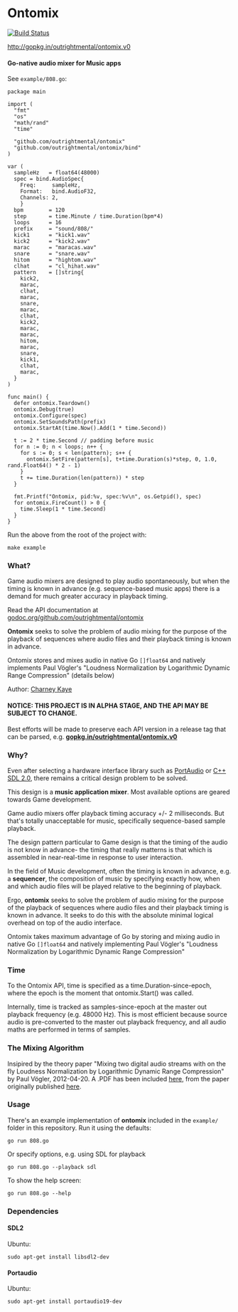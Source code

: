 # Ontomix 

[![Build Status](https://travis-ci.org/outrightmental/ontomix.svg?branch=master)](https://travis-ci.org/outrightmental/ontomix)

http://gopkg.in/outrightmental/ontomix.v0

#### Go-native audio mixer for Music apps

See `example/808.go`:

    package main
    
    import (
      "fmt"
      "os"
      "math/rand"
      "time"
      
      "github.com/outrightmental/ontomix"
      "github.com/outrightmental/ontomix/bind"
    )
    
    var (
      sampleHz   = float64(48000)
      spec = bind.AudioSpec{
        Freq:     sampleHz,
        Format:   bind.AudioF32,
        Channels: 2,
        }
      bpm        = 120
      step       = time.Minute / time.Duration(bpm*4)
      loops      = 16
      prefix     = "sound/808/"
      kick1      = "kick1.wav"
      kick2      = "kick2.wav"
      marac      = "maracas.wav"
      snare      = "snare.wav"
      hitom      = "hightom.wav"
      clhat      = "cl_hihat.wav"
      pattern    = []string{
        kick2,
        marac,
        clhat,
        marac,
        snare,
        marac,
        clhat,
        kick2,
        marac,
        marac,
        hitom,
        marac,
        snare,
        kick1,
        clhat,
        marac,
      }
    )
    
    func main() {
      defer ontomix.Teardown()    
      ontomix.Debug(true)
      ontomix.Configure(spec)
      ontomix.SetSoundsPath(prefix)
      ontomix.StartAt(time.Now().Add(1 * time.Second))
    
      t := 2 * time.Second // padding before music
      for n := 0; n < loops; n++ {
        for s := 0; s < len(pattern); s++ {
          ontomix.SetFire(pattern[s], t+time.Duration(s)*step, 0, 1.0, rand.Float64() * 2 - 1)
        }
        t += time.Duration(len(pattern)) * step
      }
    
      fmt.Printf("Ontomix, pid:%v, spec:%v\n", os.Getpid(), spec)
      for ontomix.FireCount() > 0 {
        time.Sleep(1 * time.Second)
      }
    }

Run the above from the root of the project with:

    make example

### What?

Game audio mixers are designed to play audio spontaneously, but when the timing is known in advance (e.g. sequence-based music apps) there is a demand for much greater accuracy in playback timing.

Read the API documentation at [godoc.org/github.com/outrightmental/ontomix](https://godoc.org/github.com/outrightmental/ontomix)

**Ontomix** seeks to solve the problem of audio mixing for the purpose of the playback of sequences where audio files and their playback timing is known in advance.
 
Ontomix stores and mixes audio in native Go `[]float64` and natively implements Paul Vögler's "Loudness Normalization by Logarithmic Dynamic Range Compression" (details below)

Author: [Charney Kaye](http://w.charney.io)

#### NOTICE: THIS PROJECT IS IN ALPHA STAGE, AND THE API MAY BE SUBJECT TO CHANGE.

Best efforts will be made to preserve each API version in a release tag that can be parsed, e.g. **[gopkg.in/outrightmental/ontomix.v0](http://gopkg.in/outrightmental/ontomix.v0)** 

### Why?

Even after selecting a hardware interface library such as [PortAudio](http://www.portaudio.com/) or [C++ SDL 2.0](https://www.libsdl.org/), there remains a critical design problem to be solved.

This design is a **music application mixer**. Most available options are geared towards Game development.

Game audio mixers offer playback timing accuracy +/- 2 milliseconds. But that's totally unacceptable for music, specifically sequence-based sample playback.

The design pattern particular to Game design is that the timing of the audio is not know in advance- the timing that really matterns is that which is assembled in near-real-time in response to user interaction.

In the field of Music development, often the timing is known in advance, e.g. a **sequencer**, the composition of music by specifying exactly how, when and which audio files will be played relative to the beginning of playback.

Ergo, **ontomix** seeks to solve the problem of audio mixing for the purpose of the playback of sequences where audio files and their playback timing is known in advance. It seeks to do this with the absolute minimal logical overhead on top of the audio interface.

Ontomix takes maximum advantage of Go by storing and mixing audio in native Go `[]float64` and natively implementing Paul Vögler's "Loudness Normalization by Logarithmic Dynamic Range Compression"

### Time

To the Ontomix API, time is specified as a time.Duration-since-epoch, where the epoch is the moment that ontomix.Start() was called.

Internally, time is tracked as samples-since-epoch at the master out playback frequency (e.g. 48000 Hz). This is most efficient because source audio is pre-converted to the master out playback frequency, and all audio maths are performed in terms of samples.

### The Mixing Algorithm

Insipired by the theory paper "Mixing two digital audio streams with on the fly Loudness Normalization by Logarithmic Dynamic Range Compression" by Paul Vögler, 2012-04-20. A .PDF has been included [here](docs/LogarithmicDynamicRangeCompression-PaulVogler.pdf), from the paper originally published [here](http://www.voegler.eu/pub/audio/digital-audio-mixing-and-normalization.html).

### Usage

There's an example implementation of **ontomix** included in the `example/` folder in this repository. Run it using the defaults:

    go run 808.go
    
Or specify options, e.g. using SDL for playback

    go run 808.go --playback sdl

To show the help screen:

    go run 808.go --help

### Dependencies

#### SDL2

Ubuntu:

    sudo apt-get install libsdl2-dev

#### Portaudio

Ubuntu:

    sudo apt-get install portaudio19-dev
